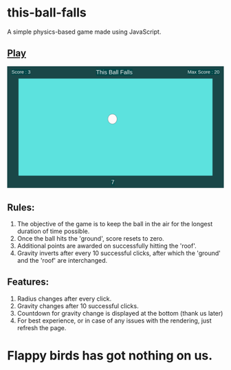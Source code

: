 # this-ball-falls
A simple physics-based game made using JavaScript.

## [Play](https://arpitmisraw.github.io/this-ball-falls/)

![this-ball-falls](/Image/this-ball-falls.png)

## Rules:
1. The objective of the game is to keep the ball in the air for the longest duration of time possible.
2. Once the ball hits the 'ground', score resets to zero.
3. Additional points are awarded on successfully hitting the 'roof'.
4. Gravity inverts after every 10 successful clicks, after which the 'ground' and the 'roof' are interchanged.

## Features:
1. Radius changes after every click.
2. Gravity changes after 10 successful clicks.
3. Countdown for gravity change is displayed at the bottom (thank us later)
4. For best experience, or in case of any issues with the rendering, just refresh the page.

# Flappy birds has got nothing on us.

